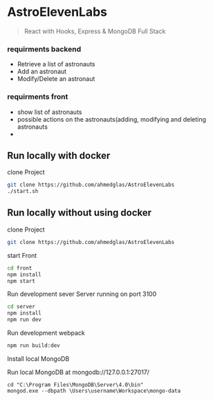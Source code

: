 # AstroElevenLabs
> React with Hooks, Express & MongoDB Full Stack

### requirments backend
- Retrieve a list of astronauts
- Add an astronaut
- Modify/Delete an astronaut

### requirments front
- show list of astronauts
- possible actions on the astronauts(adding, modifying and deleting astronauts
- 
## Run locally with docker
clone Project 
```sh
git clone https://github.com/ahmedglas/AstroElevenLabs
./start.sh
```


## Run locally without using docker
clone Project 
```sh
git clone https://github.com/ahmedglas/AstroElevenLabs 
```
start  Front
```sh
cd front  
npm install
npm start 
```
Run development sever
Server running on port 3100

```sh
cd server
npm install
npm run dev 
```


Run development webpack

```sh
npm run build:dev
```

Install local MongoDB

Run local MongoDB at mongodb://127.0.0.1:27017/

```
cd "C:\Program Files\MongoDB\Server\4.0\bin"
mongod.exe --dbpath \Users\username\Workspace\mongo-data
```






